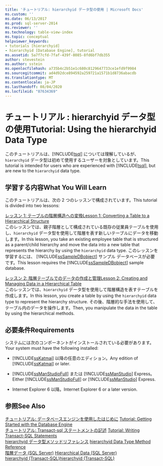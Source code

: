 ```yaml
---
title: 'チュートリアル: hierarchyid データ型の使用 | Microsoft Docs'
ms.custom: ''
ms.date: 06/13/2017
ms.prod: sql-server-2014
ms.reviewer: ''
ms.technology: table-view-index
ms.topic: conceptual
helpviewer_keywords:
- tutorials [hierarchyid]
- hierarchyid [Database Engine], tutorial
ms.assetid: 5a7f7cfd-7faf-439f-8085-8fd6bf7db355
author: stevestein
ms.author: sstein
ms.openlocfilehash: a735b4c2b51e1c680c8129647733ce1efd9f9984
ms.sourcegitcommit: ad4d92dce894592a259721a1571b1d8736abacdb
ms.translationtype: MT
ms.contentlocale: ja-JP
ms.lasthandoff: 08/04/2020
ms.locfileid: "87634369"
---
```

# <a name="tutorial-using-the-hierarchyid-data-type"></a><span data-ttu-id="61d97-102">チュートリアル : hierarchyid データ型の使用</span><span class="sxs-lookup"><span data-stu-id="61d97-102">Tutorial: Using the hierarchyid Data Type</span></span>
  <span data-ttu-id="61d97-103">このチュートリアルは、[!INCLUDE[tsql](../../includes/tsql-md.md)] については理解しているが、`hierarchyid` データ型は初めて使用するユーザーを対象としています。</span><span class="sxs-lookup"><span data-stu-id="61d97-103">This tutorial is intended for users who are experienced with [!INCLUDE[tsql](../../includes/tsql-md.md)], but are new to the `hierarchyid` data type.</span></span>  
  
## <a name="what-you-will-learn"></a><span data-ttu-id="61d97-104">学習する内容</span><span class="sxs-lookup"><span data-stu-id="61d97-104">What You Will Learn</span></span>  
 <span data-ttu-id="61d97-105">このチュートリアルは、次の 2 つのレッスンで構成されています。</span><span class="sxs-lookup"><span data-stu-id="61d97-105">This tutorial is divided into two lessons:</span></span>  
  
 [<span data-ttu-id="61d97-106">レッスン 1: テーブルの階層構造への変換</span><span class="sxs-lookup"><span data-stu-id="61d97-106">Lesson 1: Converting a Table to a Hierarchical Structure</span></span>](lesson-1-converting-a-table-to-a-hierarchical-structure.md)  
 <span data-ttu-id="61d97-107">このレッスンでは、親子階層として構成されている既存の従業員テーブルを使用し、`hierarchyid` データ型を使用して階層を表す新しいテーブルにデータを移動します。</span><span class="sxs-lookup"><span data-stu-id="61d97-107">In this lesson, you take an existing employee table that is structured as a parent/child hierarchy and move the data into a new table that represents the hierarchy by using the `hierarchyid` data type.</span></span> <span data-ttu-id="61d97-108">このレッスンを学習するには、 [!INCLUDE[ssSampleDBobject](../../includes/sssampledbobject-md.md)] サンプル データベースが必要です。</span><span class="sxs-lookup"><span data-stu-id="61d97-108">This lesson requires the [!INCLUDE[ssSampleDBobject](../../includes/sssampledbobject-md.md)] sample database.</span></span>  
  
 [<span data-ttu-id="61d97-109">レッスン 2: 階層テーブルでのデータの作成と管理</span><span class="sxs-lookup"><span data-stu-id="61d97-109">Lesson 2: Creating and Managing Data in a Hierarchical Table</span></span>](lesson-2-creating-and-managing-data-in-a-hierarchical-table.md)  
 <span data-ttu-id="61d97-110">このレッスンでは、`hierarchyid` データ型を使用して階層構造を表すテーブルを作成します。</span><span class="sxs-lookup"><span data-stu-id="61d97-110">In this lesson, you create a table by using the `hierarchyid` data type to represent the hierarchy structure.</span></span> <span data-ttu-id="61d97-111">その後、階層的な手法を使用して、テーブル内のデータを操作します。</span><span class="sxs-lookup"><span data-stu-id="61d97-111">Then, you manipulate the data in the table by using the hierarchical methods.</span></span>  
  
## <a name="requirements"></a><span data-ttu-id="61d97-112">必要条件</span><span class="sxs-lookup"><span data-stu-id="61d97-112">Requirements</span></span>  
 <span data-ttu-id="61d97-113">システムには次のコンポーネントがインストールされている必要があります。</span><span class="sxs-lookup"><span data-stu-id="61d97-113">Your system must have the following installed:</span></span>  
  
-   <span data-ttu-id="61d97-114">[!INCLUDE[ssKatmai](../../includes/sskatmai-md.md)] 以降の任意のエディション。</span><span class="sxs-lookup"><span data-stu-id="61d97-114">Any edition of [!INCLUDE[ssKatmai](../../includes/sskatmai-md.md)] or later.</span></span>  
  
-   <span data-ttu-id="61d97-115">[!INCLUDE[ssManStudioFull](../../includes/ssmanstudiofull-md.md)] または [!INCLUDE[ssManStudio](../../includes/ssmanstudio-md.md)] Express。</span><span class="sxs-lookup"><span data-stu-id="61d97-115">Either [!INCLUDE[ssManStudioFull](../../includes/ssmanstudiofull-md.md)] or [!INCLUDE[ssManStudio](../../includes/ssmanstudio-md.md)] Express.</span></span>  
  
-   <span data-ttu-id="61d97-116">Internet Explorer 6 以降。</span><span class="sxs-lookup"><span data-stu-id="61d97-116">Internet Explorer 6 or a later version.</span></span>  
  
## <a name="see-also"></a><span data-ttu-id="61d97-117">参照</span><span class="sxs-lookup"><span data-stu-id="61d97-117">See Also</span></span>  
 <span data-ttu-id="61d97-118">[チュートリアル: データベースエンジンを使用したはじめに](../tutorial-getting-started-with-the-database-engine.md) </span><span class="sxs-lookup"><span data-stu-id="61d97-118">[Tutorial: Getting Started with the Database Engine](../tutorial-getting-started-with-the-database-engine.md) </span></span>  
 <span data-ttu-id="61d97-119">[チュートリアル: Transact-sql ステートメントの記述](../../t-sql/tutorial-writing-transact-sql-statements.md) </span><span class="sxs-lookup"><span data-stu-id="61d97-119">[Tutorial: Writing Transact-SQL Statements](../../t-sql/tutorial-writing-transact-sql-statements.md) </span></span>  
 <span data-ttu-id="61d97-120">[hierarchyid データ型メソッドリファレンス](/sql/t-sql/data-types/hierarchyid-data-type-method-reference) </span><span class="sxs-lookup"><span data-stu-id="61d97-120">[hierarchyid Data Type Method Reference](/sql/t-sql/data-types/hierarchyid-data-type-method-reference) </span></span>  
 <span data-ttu-id="61d97-121">[階層データ &#40;SQL Server&#41;](../hierarchical-data-sql-server.md) </span><span class="sxs-lookup"><span data-stu-id="61d97-121">[Hierarchical Data &#40;SQL Server&#41;](../hierarchical-data-sql-server.md) </span></span>  
 [<span data-ttu-id="61d97-122">hierarchyid &#40;Transact-SQL&#41;</span><span class="sxs-lookup"><span data-stu-id="61d97-122">hierarchyid &#40;Transact-SQL&#41;</span></span>](/sql/t-sql/data-types/hierarchyid-data-type-method-reference)  
  
  
